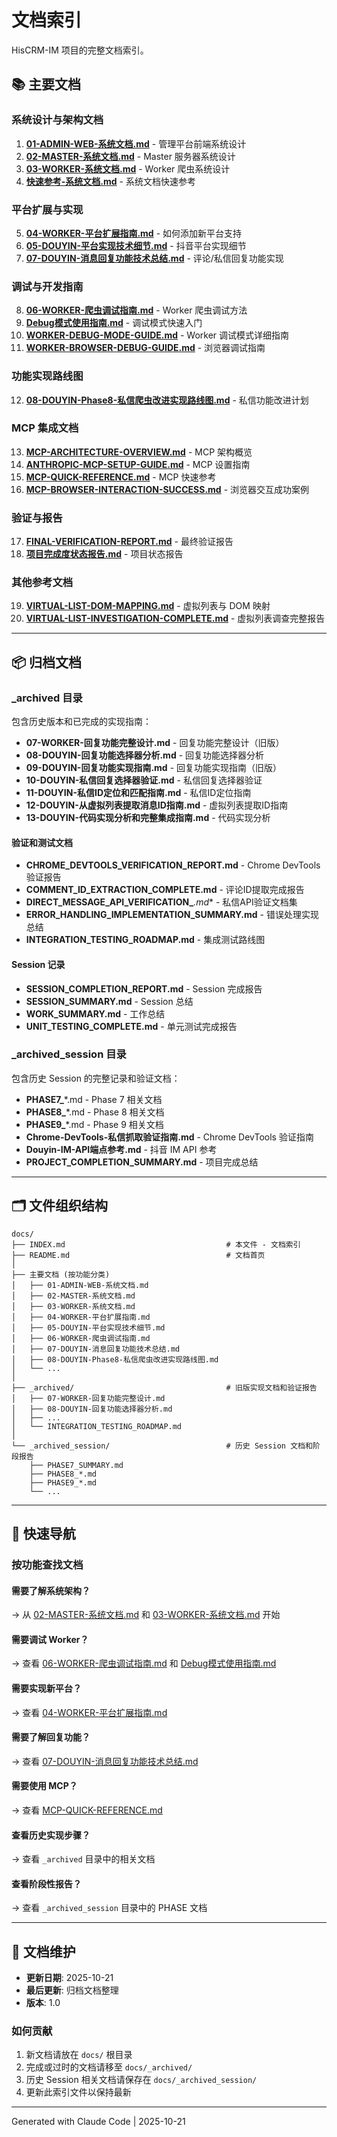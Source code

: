 # 文档索引

HisCRM-IM 项目的完整文档索引。

## 📚 主要文档

### 系统设计与架构文档

1. **[01-ADMIN-WEB-系统文档.md](01-ADMIN-WEB-系统文档.md)** - 管理平台前端系统设计
2. **[02-MASTER-系统文档.md](02-MASTER-系统文档.md)** - Master 服务器系统设计
3. **[03-WORKER-系统文档.md](03-WORKER-系统文档.md)** - Worker 爬虫系统设计
4. **[快速参考-系统文档.md](快速参考-系统文档.md)** - 系统文档快速参考

### 平台扩展与实现

5. **[04-WORKER-平台扩展指南.md](04-WORKER-平台扩展指南.md)** - 如何添加新平台支持
6. **[05-DOUYIN-平台实现技术细节.md](05-DOUYIN-平台实现技术细节.md)** - 抖音平台实现细节
7. **[07-DOUYIN-消息回复功能技术总结.md](07-DOUYIN-消息回复功能技术总结.md)** - 评论/私信回复功能实现

### 调试与开发指南

8. **[06-WORKER-爬虫调试指南.md](06-WORKER-爬虫调试指南.md)** - Worker 爬虫调试方法
9. **[Debug模式使用指南.md](Debug模式使用指南.md)** - 调试模式快速入门
10. **[WORKER-DEBUG-MODE-GUIDE.md](WORKER-DEBUG-MODE-GUIDE.md)** - Worker 调试模式详细指南
11. **[WORKER-BROWSER-DEBUG-GUIDE.md](WORKER-BROWSER-DEBUG-GUIDE.md)** - 浏览器调试指南

### 功能实现路线图

12. **[08-DOUYIN-Phase8-私信爬虫改进实现路线图.md](08-DOUYIN-Phase8-私信爬虫改进实现路线图.md)** - 私信功能改进计划

### MCP 集成文档

13. **[MCP-ARCHITECTURE-OVERVIEW.md](MCP-ARCHITECTURE-OVERVIEW.md)** - MCP 架构概览
14. **[ANTHROPIC-MCP-SETUP-GUIDE.md](ANTHROPIC-MCP-SETUP-GUIDE.md)** - MCP 设置指南
15. **[MCP-QUICK-REFERENCE.md](MCP-QUICK-REFERENCE.md)** - MCP 快速参考
16. **[MCP-BROWSER-INTERACTION-SUCCESS.md](MCP-BROWSER-INTERACTION-SUCCESS.md)** - 浏览器交互成功案例

### 验证与报告

17. **[FINAL-VERIFICATION-REPORT.md](FINAL-VERIFICATION-REPORT.md)** - 最终验证报告
18. **[项目完成度状态报告.md](项目完成度状态报告.md)** - 项目状态报告

### 其他参考文档

19. **[VIRTUAL-LIST-DOM-MAPPING.md](VIRTUAL-LIST-DOM-MAPPING.md)** - 虚拟列表与 DOM 映射
20. **[VIRTUAL-LIST-INVESTIGATION-COMPLETE.md](VIRTUAL-LIST-INVESTIGATION-COMPLETE.md)** - 虚拟列表调查完整报告

---

## 📦 归档文档

### _archived 目录

包含历史版本和已完成的实现指南：

- **07-WORKER-回复功能完整设计.md** - 回复功能完整设计（旧版）
- **08-DOUYIN-回复功能选择器分析.md** - 回复功能选择器分析
- **09-DOUYIN-回复功能实现指南.md** - 回复功能实现指南（旧版）
- **10-DOUYIN-私信回复选择器验证.md** - 私信回复选择器验证
- **11-DOUYIN-私信ID定位和匹配指南.md** - 私信ID定位指南
- **12-DOUYIN-从虚拟列表提取消息ID指南.md** - 虚拟列表提取ID指南
- **13-DOUYIN-代码实现分析和完整集成指南.md** - 代码实现分析

#### 验证和测试文档

- **CHROME_DEVTOOLS_VERIFICATION_REPORT.md** - Chrome DevTools 验证报告
- **COMMENT_ID_EXTRACTION_COMPLETE.md** - 评论ID提取完成报告
- **DIRECT_MESSAGE_API_VERIFICATION_***.md** - 私信API验证文档集
- **ERROR_HANDLING_IMPLEMENTATION_SUMMARY.md** - 错误处理实现总结
- **INTEGRATION_TESTING_ROADMAP.md** - 集成测试路线图

#### Session 记录

- **SESSION_COMPLETION_REPORT.md** - Session 完成报告
- **SESSION_SUMMARY.md** - Session 总结
- **WORK_SUMMARY.md** - 工作总结
- **UNIT_TESTING_COMPLETE.md** - 单元测试完成报告

### _archived_session 目录

包含历史 Session 的完整记录和验证文档：

- **PHASE7_***.md - Phase 7 相关文档
- **PHASE8_***.md - Phase 8 相关文档
- **PHASE9_***.md - Phase 9 相关文档
- **Chrome-DevTools-私信抓取验证指南.md** - Chrome DevTools 验证指南
- **Douyin-IM-API端点参考.md** - 抖音 IM API 参考
- **PROJECT_COMPLETION_SUMMARY.md** - 项目完成总结

---

## 🗂️ 文件组织结构

```
docs/
├── INDEX.md                                    # 本文件 - 文档索引
├── README.md                                   # 文档首页
│
├── 主要文档 (按功能分类)
│   ├── 01-ADMIN-WEB-系统文档.md
│   ├── 02-MASTER-系统文档.md
│   ├── 03-WORKER-系统文档.md
│   ├── 04-WORKER-平台扩展指南.md
│   ├── 05-DOUYIN-平台实现技术细节.md
│   ├── 06-WORKER-爬虫调试指南.md
│   ├── 07-DOUYIN-消息回复功能技术总结.md
│   ├── 08-DOUYIN-Phase8-私信爬虫改进实现路线图.md
│   └── ...
│
├── _archived/                                  # 旧版实现文档和验证报告
│   ├── 07-WORKER-回复功能完整设计.md
│   ├── 08-DOUYIN-回复功能选择器分析.md
│   ├── ...
│   └── INTEGRATION_TESTING_ROADMAP.md
│
└── _archived_session/                          # 历史 Session 文档和阶段报告
    ├── PHASE7_SUMMARY.md
    ├── PHASE8_*.md
    ├── PHASE9_*.md
    └── ...
```

---

## 🎯 快速导航

### 按功能查找文档

#### 需要了解系统架构？
→ 从 [02-MASTER-系统文档.md](02-MASTER-系统文档.md) 和 [03-WORKER-系统文档.md](03-WORKER-系统文档.md) 开始

#### 需要调试 Worker？
→ 查看 [06-WORKER-爬虫调试指南.md](06-WORKER-爬虫调试指南.md) 和 [Debug模式使用指南.md](Debug模式使用指南.md)

#### 需要实现新平台？
→ 查看 [04-WORKER-平台扩展指南.md](04-WORKER-平台扩展指南.md)

#### 需要了解回复功能？
→ 查看 [07-DOUYIN-消息回复功能技术总结.md](07-DOUYIN-消息回复功能技术总结.md)

#### 需要使用 MCP？
→ 查看 [MCP-QUICK-REFERENCE.md](MCP-QUICK-REFERENCE.md)

#### 查看历史实现步骤？
→ 查看 `_archived` 目录中的相关文档

#### 查看阶段性报告？
→ 查看 `_archived_session` 目录中的 PHASE 文档

---

## 📝 文档维护

- **更新日期**: 2025-10-21
- **最后更新**: 归档文档整理
- **版本**: 1.0

### 如何贡献

1. 新文档请放在 `docs/` 根目录
2. 完成或过时的文档请移至 `docs/_archived/`
3. 历史 Session 相关文档请保存在 `docs/_archived_session/`
4. 更新此索引文件以保持最新

---

Generated with Claude Code | 2025-10-21
